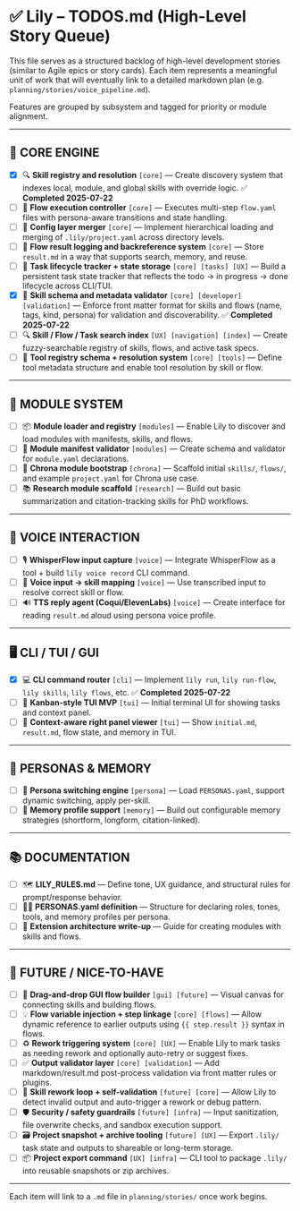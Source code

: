 # ✅ Lily – TODOS.md (High-Level Story Queue)

This file serves as a structured backlog of high-level development stories (similar to Agile epics or story cards). Each item represents a meaningful unit of work that will eventually link to a detailed markdown plan (e.g. `planning/stories/voice_pipeline.md`).

Features are grouped by subsystem and tagged for priority or module alignment.

---

## 🧠 CORE ENGINE

* [x] 🔍 **Skill registry and resolution** `[core]` — Create discovery system that indexes local, module, and global skills with override logic. ✅ **Completed 2025-07-22**
* [ ] 🔁 **Flow execution controller** `[core]` — Executes multi-step `flow.yaml` files with persona-aware transitions and state handling.
* [ ] 📂 **Config layer merger** `[core]` — Implement hierarchical loading and merging of `.lily/project.yaml` across directory levels.
* [ ] 📜 **Flow result logging and backreference system** `[core]` — Store `result.md` in a way that supports search, memory, and reuse.
* [ ] 🧾 **Task lifecycle tracker + state storage** `[core] [tasks] [UX]` — Build a persistent task state tracker that reflects the todo → in progress → done lifecycle across CLI/TUI.
* [x] 🧠 **Skill schema and metadata validator** `[core] [developer] [validation]` — Enforce front matter format for skills and flows (name, tags, kind, persona) for validation and discoverability. ✅ **Completed 2025-07-22**
* [ ] 🔍 **Skill / Flow / Task search index** `[UX] [navigation] [index]` — Create fuzzy-searchable registry of skills, flows, and active task specs.
* [ ] 🧰 **Tool registry schema + resolution system** `[core] [tools]` — Define tool metadata structure and enable tool resolution by skill or flow.

---

## 🧩 MODULE SYSTEM

* [ ] 📦 **Module loader and registry** `[modules]` — Enable Lily to discover and load modules with manifests, skills, and flows.
* [ ] 🪪 **Module manifest validator** `[modules]` — Create schema and validator for `module.yaml` declarations.
* [ ] 🧰 **Chrona module bootstrap** `[chrona]` — Scaffold initial `skills/`, `flows/`, and example `project.yaml` for Chrona use case.
* [ ] 📚 **Research module scaffold** `[research]` — Build out basic summarization and citation-tracking skills for PhD workflows.

---

## 💬 VOICE INTERACTION

* [ ] 🎙️ **WhisperFlow input capture** `[voice]` — Integrate WhisperFlow as a tool + build `lily voice record` CLI command.
* [ ] 🧠 **Voice input → skill mapping** `[voice]` — Use transcribed input to resolve correct skill or flow.
* [ ] 🔊 **TTS reply agent (Coqui/ElevenLabs)** `[voice]` — Create interface for reading `result.md` aloud using persona voice profile.

---

## 🖥️ CLI / TUI / GUI

* [x] 💻 **CLI command router** `[cli]` — Implement `lily run`, `lily run-flow`, `lily skills`, `lily flows`, etc. ✅ **Completed 2025-07-22**
* [ ] 🧮 **Kanban-style TUI MVP** `[tui]` — Initial terminal UI for showing tasks and context panel.
* [ ] 📑 **Context-aware right panel viewer** `[tui]` — Show `initial.md`, `result.md`, flow state, and memory in TUI.

---

## 🧠 PERSONAS & MEMORY

* [ ] 🧬 **Persona switching engine** `[persona]` — Load `PERSONAS.yaml`, support dynamic switching, apply per-skill.
* [ ] 🧠 **Memory profile support** `[memory]` — Build out configurable memory strategies (shortform, longform, citation-linked).

---

## 📚 DOCUMENTATION

* [ ] 🗺 **LILY\_RULES.md** — Define tone, UX guidance, and structural rules for prompt/response behavior.
* [ ] 🧑‍🎤 **PERSONAS.yaml definition** — Structure for declaring roles, tones, tools, and memory profiles per persona.
* [ ] 🧩 **Extension architecture write-up** — Guide for creating modules with skills and flows.

---

## 🚀 FUTURE / NICE-TO-HAVE

* [ ] 🎨 **Drag-and-drop GUI flow builder** `[gui] [future]` — Visual canvas for connecting skills and building flows.
* [ ] 💡 **Flow variable injection + step linkage** `[core] [flows]` — Allow dynamic reference to earlier outputs using `{{ step.result }}` syntax in flows.
* [ ] ♻️ **Rework triggering system** `[core] [UX]` — Enable Lily to mark tasks as needing rework and optionally auto-retry or suggest fixes.
* [ ] ✅ **Output validator layer** `[core] [validation]` — Add markdown/result.md post-process validation via front matter rules or plugins.
* [ ] 🧪 **Skill rework loop + self-validation** `[future] [core]` — Allow Lily to detect invalid output and auto-trigger a rework or debug pattern.
* [ ] 🛡️ **Security / safety guardrails** `[future] [infra]` — Input sanitization, file overwrite checks, and sandbox execution support.
* [ ] 🗃 **Project snapshot + archive tooling** `[future] [UX]` — Export `.lily/` task state and outputs to shareable or long-term storage.
* [ ] 📦 **Project export command** `[UX] [infra]` — CLI tool to package `.lily/` into reusable snapshots or zip archives.

---

Each item will link to a `.md` file in `planning/stories/` once work begins.
